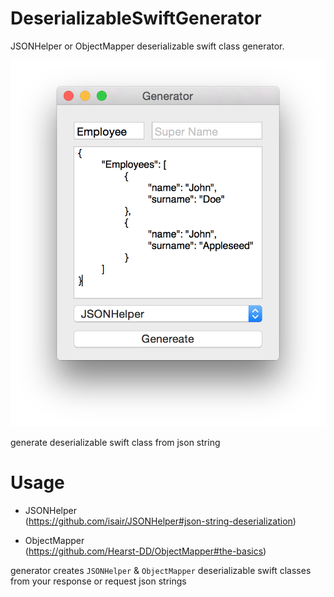 DeserializableSwiftGenerator
============================

JSONHelper or ObjectMapper deserializable swift class generator.


![alt tag](https://raw.githubusercontent.com/cemolcay/DeserializableSwiftGenerator/master/ss.png)

generate deserializable swift class from json string


Usage
=====

* JSONHelper <br> (https://github.com/isair/JSONHelper#json-string-deserialization)

* ObjectMapper <br> (https://github.com/Hearst-DD/ObjectMapper#the-basics)

generator creates `JSONHelper` & `ObjectMapper` deserializable swift classes <br>
from your response or request json strings  
